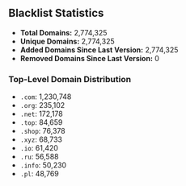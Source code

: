 ## Blacklist Statistics

- **Total Domains:** 2,774,325
- **Unique Domains:** 2,774,325
- **Added Domains Since Last Version:** 2,774,325
- **Removed Domains Since Last Version:** 0

### Top-Level Domain Distribution

-  `.com`: 1,230,748
-  `.org`: 235,102
-  `.net`: 172,178
-  `.top`: 84,659
-  `.shop`: 76,378
-  `.xyz`: 68,733
-  `.io`: 61,420
-  `.ru`: 56,588
-  `.info`: 50,230
-  `.pl`: 48,769
